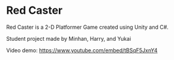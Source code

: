 # Red Caster
Red Caster is a 2-D Platformer Game created using Unity and C#.

Student project made by Minhan, Harry, and Yukai

Video demo: https://www.youtube.com/embed/tBSqF5JxnY4

